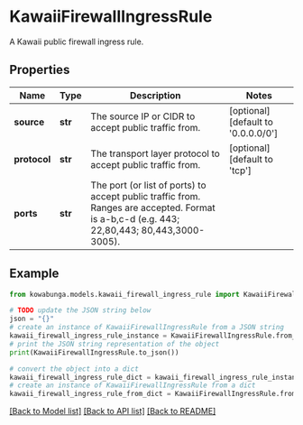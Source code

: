# KawaiiFirewallIngressRule

A Kawaii public firewall ingress rule.

## Properties

Name | Type | Description | Notes
------------ | ------------- | ------------- | -------------
**source** | **str** | The source IP or CIDR to accept public traffic from. | [optional] [default to '0.0.0.0/0']
**protocol** | **str** | The transport layer protocol to accept public traffic from. | [optional] [default to 'tcp']
**ports** | **str** | The port (or list of ports) to accept public traffic from. Ranges are accepted. Format is a-b,c-d (e.g. 443; 22,80,443; 80,443,3000-3005). | 

## Example

```python
from kowabunga.models.kawaii_firewall_ingress_rule import KawaiiFirewallIngressRule

# TODO update the JSON string below
json = "{}"
# create an instance of KawaiiFirewallIngressRule from a JSON string
kawaii_firewall_ingress_rule_instance = KawaiiFirewallIngressRule.from_json(json)
# print the JSON string representation of the object
print(KawaiiFirewallIngressRule.to_json())

# convert the object into a dict
kawaii_firewall_ingress_rule_dict = kawaii_firewall_ingress_rule_instance.to_dict()
# create an instance of KawaiiFirewallIngressRule from a dict
kawaii_firewall_ingress_rule_from_dict = KawaiiFirewallIngressRule.from_dict(kawaii_firewall_ingress_rule_dict)
```
[[Back to Model list]](../README.md#documentation-for-models) [[Back to API list]](../README.md#documentation-for-api-endpoints) [[Back to README]](../README.md)


